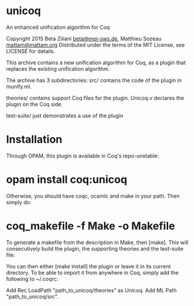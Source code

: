 # unicoq
An enhanced unification algorithm for Coq

Copyright 2015 Beta Ziliani <beta@mpi-sws.de>,
	       Matthieu Sozeau <mattam@mattam.org>
Distributed under the terms of the MIT License,
see LICENSE for details.

This archive contains a new unification algorithm for Coq, as
a plugin that replaces the existing unification algorithm.

The archive has 3 subdirectories:
src/ contains the code of the plugin in munify.ml.

theories/ contains support Coq files for the plugin.
  Unicoq.v declares the plugin on the Coq side.

test-suite/ just demonstrates a use of the plugin

Installation
============

Through OPAM, this plugin is available in Coq's repo-unstable:

 # opam install coq:unicoq

Otherwise, you should have coqc, ocamlc and make in your path. 
Then simply do:

 # coq_makefile -f Make -o Makefile

To generate a makefile from the description in Make, then [make].
This will consecutively build the plugin, the supporting 
theories and the test-suite file.

You can then either [make install] the plugin or leave it in its
current directory. To be able to import it from anywhere in Coq,
simply add the following to ~/.coqrc:

Add Rec LoadPath "path_to_unicoq/theories" as Unicoq.
Add ML Path "path_to_unicoq/src".
